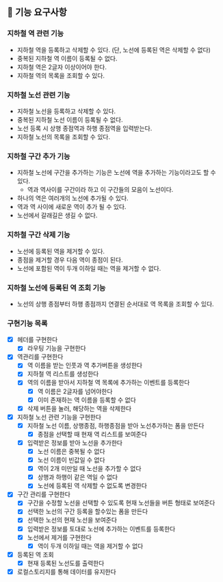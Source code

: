 ## 🚀 기능 요구사항

### 지하철 역 관련 기능

- 지하철 역을 등록하고 삭제할 수 있다. (단, 노선에 등록된 역은 삭제할 수 없다)
- 중복된 지하철 역 이름이 등록될 수 없다.
- 지하철 역은 2글자 이상이어야 한다.
- 지하철 역의 목록을 조회할 수 있다.

### 지하철 노선 관련 기능

- 지하철 노선을 등록하고 삭제할 수 있다.
- 중복된 지하철 노선 이름이 등록될 수 없다.
- 노선 등록 시 상행 종점역과 하행 종점역을 입력받는다.
- 지하철 노선의 목록을 조회할 수 있다.

### 지하철 구간 추가 기능

- 지하철 노선에 구간을 추가하는 기능은 노선에 역을 추가하는 기능이라고도 할 수 있다.
    - 역과 역사이를 구간이라 하고 이 구간들의 모음이 노선이다.
- 하나의 역은 여러개의 노선에 추가될 수 있다.
- 역과 역 사이에 새로운 역이 추가 될 수 있다.
- 노선에서 갈래길은 생길 수 없다.

### 지하철 구간 삭제 기능

- 노선에 등록된 역을 제거할 수 있다.
- 종점을 제거할 경우 다음 역이 종점이 된다.
- 노선에 포함된 역이 두개 이하일 때는 역을 제거할 수 없다.

### 지하철 노선에 등록된 역 조회 기능

- 노선의 상행 종점부터 하행 종점까지 연결된 순서대로 역 목록을 조회할 수 있다.

### 구현기능 목록

- [x] 헤더를 구현한다
    - [x] 라우팅 기능을 구현한다
- [x] 역관리를 구현한다
    - [x] 역 이름을 받는 인풋과 역 추가버튼을 생성한다
    - [x] 지하철 역 리스트를 생성한다
    - [x] 역의 이름을 받아서 지하철 역 목록에 추가하는 이벤트를 등록한다
        - [x] 역 이름은 2글자를 넘어야한다
        - [x] 이미 존재하는 역 이름을 등록할 수 없다
    - [x] 삭제 버튼을 눌러, 해당하는 역을 삭제한다
- [x] 지하철 노선 관련 기능을 구현한다
    - [x] 지하철 노선 이름, 상행종점, 하행종점을 받아 노선추가하는 폼을 만든다
        - [x] 종점을 선택할 때 현재 역 리스트를 보여준다
    - [x] 입력받은 정보를 받아 노선을 추가한다
        - [x] 노선 이름은 중복될 수 없다
        - [x] 노선 이름이 빈값일 수 없다
        - [x] 역이 2개 미만일 때 노선을 추가할 수 없다
        - [x] 상행과 하행이 같은 역일 수 없다
        - [x] 노선에 등록된 역 삭제할 수 없도록 변경한다
- [x] 구간 관리를 구현한다
    - [x] 구간을 수정할 노선을 선택할 수 있도록 현재 노선들을 버튼 형태로 보여준다
    - [x] 선택한 노선의 구간 등록을 할수있는 폼을 만든다
    - [x] 선택한 노선의 현재 노선을 보여준다
    - [x] 입력받은 정보를 토대로 노선에 추가하는 이벤트를 등록한다
    - [x] 노선에서 제거를 구현한다
        - [x] 역이 두개 이하일 때는 역을 제거할 수 없다
- [x] 등록된 역 조회
    - [x] 현재 등록된 노선도를 출력한다
- [x] 로컬스토리지를 통해 데이터를 유지한다